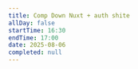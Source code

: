 ```yaml
---
title: Comp Down Nuxt + auth shite
allDay: false
startTime: 16:30
endTime: 17:00
date: 2025-08-06
completed: null
---
```

